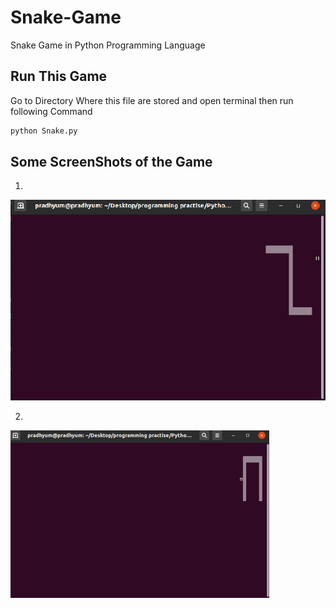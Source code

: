 # Snake-Game

Snake Game in Python Programming Language

## Run This Game

Go to Directory Where this file are stored and open terminal then run following Command

```bash 
python Snake.py 
```

## Some ScreenShots of the Game
1.
![Screenshot](Snake.png)

2.
![Screenshot](Snake2.png)